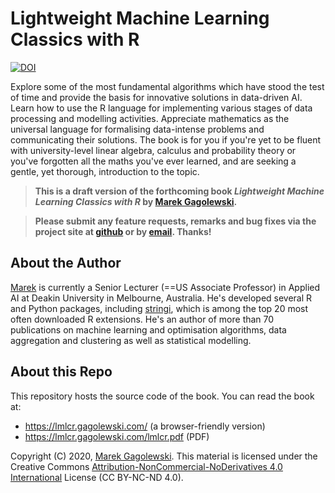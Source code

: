 # Lightweight Machine Learning Classics with R

[![DOI](https://zenodo.org/badge/241531232.svg)](https://zenodo.org/badge/latestdoi/241531232)

Explore some of the most fundamental algorithms which have stood the test of time and provide the basis for innovative solutions in data-driven AI. Learn how to use the R language for implementing various stages of data processing and modelling activities. Appreciate mathematics as the universal language for formalising data-intense problems and communicating their solutions. The book is for you if you're yet to be fluent with university-level linear algebra, calculus and probability theory or you've forgotten all the maths you've ever learned, and are seeking a gentle, yet thorough, introduction to the topic.

> **This is a draft version of the forthcoming book
*Lightweight Machine Learning Classics with R*
by [Marek Gagolewski](https://www.gagolewski.com).**

> **Please submit any feature requests, remarks and bug fixes
via the project site at [github](https://github.com/gagolews/lmlcr/issues)
or by [email](https://www.gagolewski.com). Thanks!**


## About the Author

[Marek](https://www.gagolewski.com) is currently
a Senior Lecturer (==US Associate Professor) in Applied AI at Deakin University
in Melbourne, Australia. He's developed several R and Python packages,
including [stringi](http://www.gagolewski.com/software/stringi/),
which is among the top 20 most often downloaded R extensions.
He's an author of more than 70 publications on
machine learning and optimisation algorithms,
data aggregation and clustering as well as statistical modelling.


## About this Repo

This repository hosts the source code of the book.
You can read the book at:

* https://lmlcr.gagolewski.com/ (a browser-friendly version)
* https://lmlcr.gagolewski.com/lmlcr.pdf (PDF)


Copyright (C) 2020, [Marek Gagolewski](https://www.gagolewski.com).
This material is licensed under the Creative Commons
[Attribution-NonCommercial-NoDerivatives 4.0 International](https://creativecommons.org/licenses/by-nc-nd/4.0/)
License (CC BY-NC-ND 4.0).


